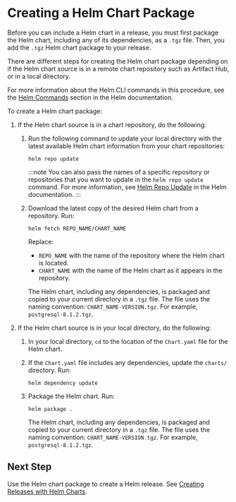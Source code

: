 # Creating a Helm Chart Package

Before you can include a Helm chart in a release, you must first package the Helm chart, including any of its dependencies, as a `.tgz` file. Then, you add the `.tgz` Helm chart package to your release.

There are different steps for creating the Helm chart package depending on if the Helm chart source is in a remote chart repository such as Artifact Hub, or in a local directory.

For more information about the Helm CLI commands in this procedure, see the [Helm Commands](https://helm.sh/docs/helm/helm/) section in the Helm documentation.

To create a Helm chart package:

1. If the Helm chart source is in a chart repository, do the following:

   1. Run the following command to update your local directory with the latest available Helm chart information from your chart repositories:

      ```
      helm repo update
      ```
      :::note
      You can also pass the names of a specific repository or repositories that you want to update in the `helm repo update` command. For more information, see [Helm Repo Update](https://helm.sh/docs/helm/helm_repo_update/) in the Helm documentation.
      :::
      
   1. Download the latest copy of the desired Helm chart from a repository. Run:

      ```
      helm fetch REPO_NAME/CHART_NAME
      ```
      Replace:
      * `REPO_NAME` with the name of the repository where the Helm chart is located.
      * `CHART_NAME` with the name of the Helm chart as it appears in the repository.

      The Helm chart, including any dependencies, is packaged and copied to your current directory in a `.tgz` file. The file uses the naming convention: `CHART_NAME-VERSION.tgz`. For example, `postgresql-8.1.2.tgz`.

1. If the Helm chart source is in your local directory, do the following:

   1. In your local directory, `cd` to the location of the `Chart.yaml` file for the Helm chart.

   1. If the `Chart.yaml` file includes any dependencies, update the `charts/` directory. Run:

      ```
      helm dependency update
      ```
   1. Package the Helm chart. Run:

      ```
      helm package .
      ```

      The Helm chart, including any dependencies, is packaged and copied to your current directory in a `.tgz` file. The file uses the naming convention: `CHART_NAME-VERSION.tgz`. For example, `postgresql-8.1.2.tgz`.

## Next Step

Use the Helm chart package to create a Helm release. See [Creating Releases with Helm Charts](helm-release).